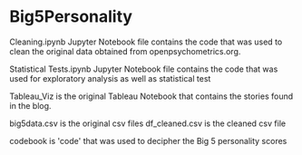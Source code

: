 # Big5Personality

Cleaning.ipynb Jupyter Notebook file contains the code that was used to clean the original data obtained from openpsychometrics.org.

Statistical Tests.ipynb Jupyter Notebook file contains the code that was used for exploratory analysis as well as statistical test

Tableau_Viz is the original Tableau Notebook that contains the stories found in the blog.

big5data.csv is the original csv files 
df_cleaned.csv is the cleaned csv file

codebook is 'code' that was used to decipher the Big 5 personality scores

